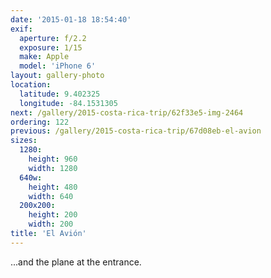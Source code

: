```yaml
---
date: '2015-01-18 18:54:40'
exif:
  aperture: f/2.2
  exposure: 1/15
  make: Apple
  model: 'iPhone 6'
layout: gallery-photo
location:
  latitude: 9.402325
  longitude: -84.1531305
next: /gallery/2015-costa-rica-trip/62f33e5-img-2464
ordering: 122
previous: /gallery/2015-costa-rica-trip/67d08eb-el-avion
sizes:
  1280:
    height: 960
    width: 1280
  640w:
    height: 480
    width: 640
  200x200:
    height: 200
    width: 200
title: 'El Avión'
---
```


...and the plane at the entrance.
